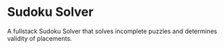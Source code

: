 # Sudoku Solver

A fullstack Sudoku Solver that solves incomplete puzzles and determines validity of placements.
